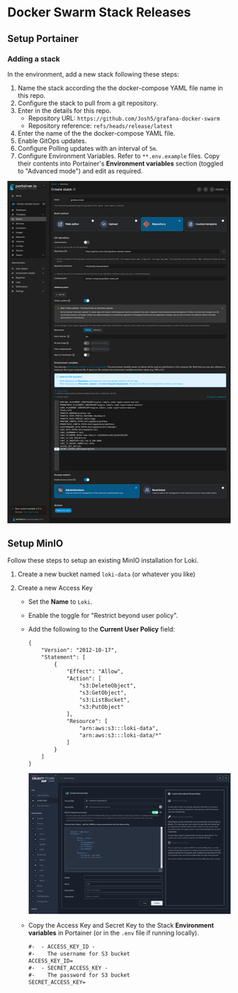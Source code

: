 # Docker Swarm Stack Releases

## Setup Portainer

### Adding a stack

In the environment, add a new stack following these steps:

1. Name the stack according the the docker-compose YAML file name in this repo.
1. Configure the stack to pull from a git repository.
1. Enter in the details for this repo.
   - Repository URL: `https://github.com/Josh5/grafana-docker-swarm`
   - Repository reference: `refs/heads/release/latest`
1. Enter the name of the the docker-compose YAML file.
1. Enable GitOps updates.
1. Configure Polling updates with an interval of `5m`.
1. Configure Environment Variables. Refer to `**.env.example` files. Copy their contents into Portainer's **Environment variables** section (toggled to "Advanced mode") and edit as required.

![Portainer Grafana Stack Creation](./docs/images/portainer-grafana-stack-create.png)

## Setup MinIO

Follow these steps to setup an existing MinIO installation for Loki.

1. Create a new bucket named `loki-data` (or whatever you like)

1. Create a new Access Key

   - Set the **Name** to `Loki`.
   - Enable the toggle for "Restrict beyond user policy".
   - Add the following to the **Current User Policy** field:

     ```
     {
         "Version": "2012-10-17",
         "Statement": [
             {
                 "Effect": "Allow",
                 "Action": [
                     "s3:DeleteObject",
                     "s3:GetObject",
                     "s3:ListBucket",
                     "s3:PutObject"
                 ],
                 "Resource": [
                     "arn:aws:s3:::loki-data",
                     "arn:aws:s3:::loki-data/*"
                 ]
             }
         ]
     }
     ```

     ![MinIO Loki Access Key Creation](./docs/images/minio-loki-access-key-create.png)

   - Copy the Access Key and Secret Key to the Stack **Environment variables** in Portainer (or in the `.env` file if running locally).
     ```
     #-  - ACCESS_KEY_ID -
     #-    The username for S3 bucket
     ACCESS_KEY_ID=
     #-  - SECRET_ACCESS_KEY -
     #-    The password for S3 bucket
     SECRET_ACCESS_KEY=
     ```
